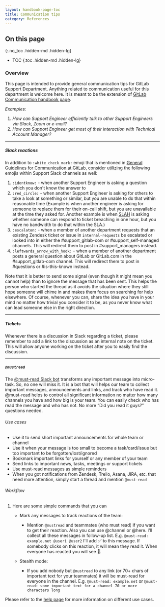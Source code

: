 ```yaml
---
layout: handbook-page-toc
title: Communication tips
category: References 
---
```


## On this page
{:.no_toc .hidden-md .hidden-lg}

- TOC
{:toc .hidden-md .hidden-lg}

### Overview

This page is intended to provide general communication tips for GitLab Support
Department. Anything related to communication useful for this department is
welcome here. It is meant to be the extension of [GitLab Communication handbook page](/handbook/communication/).

*Examples:*
 1. *How can Support Engineer efficiently talk to other Support Engineers via Slack, Zoom or e-mail?*
 2. *How can Support Engineer get most of their interaction with Technical Account Manager?*

---

##### Slack reactions

In addition to `:white_check_mark:` emoji that is mentioned in [General Guidelines for Communication at GitLab](/handbook/communication/#general-guidelines), consider utilizing the following emojis within Support Slack channels as well:

1. `:idontknow:` - when another Support Engineer is asking a question which you don't know the answer to
1. `:red_circle:` - when another Support Engineer is asking for others to take a look at something or similar, but you are unable to do that within reasonable time (Example is when another engineer is asking for someone to replace them for their on-call shift, but you are unavailable at the time they asked for. Another example is when [SLAH](/handbook/support/workflows/meeting-service-level-objectives.html#what-is-the-sla-hawk-role) is asking whether someone can respond to ticket breaching in one hour, but you have no bandwidth to do that within the SLA.)
1. `:escalaton:` - when a member of another department requests that an existing Zendesk ticket or issue in `internal-requests` be escalated or looked into in either the #support_gitlab-com or #support_self-managed channels. This will redirect them to post in #support_managers instead.
1. `:leftwards_arrow_with_hook:` - when a member of another department posts a general question about GitLab or GitLab.com in the #support_gitlab-com channel. This will redirect them to post in #questions or #is-this-known instead.

Note that it is better to send some signal (even though it might mean you cannot help) than to ignore the message that has been sent. This helps the person who started the thread as it avoids the situation where they still hope someone will chime in and makes them focus on searching for help elsewhere. Of course, whenever you can, share the idea you have in your mind no matter how trivial you consider it to be, as you never know what can lead someone else in the right direction.

---
##### Tickets

Whenever there is a discussion in Slack regarding a ticket, please remember to 
add a link to the discussion as an internal note on the ticket. This will allow 
anyone working on the ticket after you to easily find the discussion.

---
##### `@mustread`
The [@must-read Slack bot](https://finalem.com/must-read) transforms any important message into micro-task. So, no one will miss it. It is a bot that will helps our team to collect important messages, announcements and links, and track who have read it.
@must-read helps to control all significant information no matter how many channels you have and how big is your team. You can easily check who has read the message and who has not. No more “Did you read it guys?” questions needed.

###### Use cases
- Use it to send short important announcements for whole team or channel
- Use it when your message is too small to become a task/card/issue but too important to be forgotten/lost/ignored
- Bookmark important links for yourself or any member of your team
- Send links to important news, tasks, meetings or support tickets
- Use must-read messages as simple reminders
- When you got notifications from Zendesk, Trello, Asana, JIRA, etc. that need more attention, simply        start a thread and mention `@must-read`

###### Workflow
1. Here are some simple commands that you can
   - Mark any messages to track reactions of the team:
      - Mention `@mustread` and teammates (who must read) if you want to get their reaction.
        Also you can use @channel or @here. I'll collect all these messages in follow-up list.
        E.g. `@must-read: example.net @user1 @user2`
        I'll add ✅ to this message. If somebody clicks on this reaction, it will mean they read it. When everyone has reacted you will see 📙.

   - Stealth mode:
      - If you add nobody but `@mustread` to any link (or 70+ chars of important text for your teammates) it will be must-read for everyone in the channel.
        E.g. `@must-read: example.net`
        or `@must-read: some important text for a channel 70 or more characters long`

Please refer to the [help page](https://finalem.com/must-read/help) for more information on different use cases.
